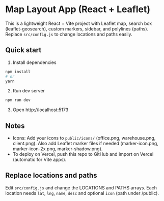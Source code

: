 # Map Layout App (React + Leaflet)

This is a lightweight React + Vite project with Leaflet map, search box (leaflet-geosearch), custom markers, sidebar, and polylines (paths).
Replace `src/config.js` to change locations and paths easily.

## Quick start

1. Install dependencies
```bash
npm install
# or
yarn
```

2. Run dev server
```bash
npm run dev
```

3. Open http://localhost:5173

## Notes
- Icons: Add your icons to `public/icons/` (office.png, warehouse.png, client.png). Also add Leaflet marker files if needed (marker-icon.png, marker-icon-2x.png, marker-shadow.png).
- To deploy on Vercel, push this repo to GitHub and import on Vercel (automatic for Vite apps).

## Replace locations and paths
Edit `src/config.js` and change the LOCATIONS and PATHS arrays. Each location needs `lat`, `lng`, `name`, `desc` and optional `icon` (path under /public).